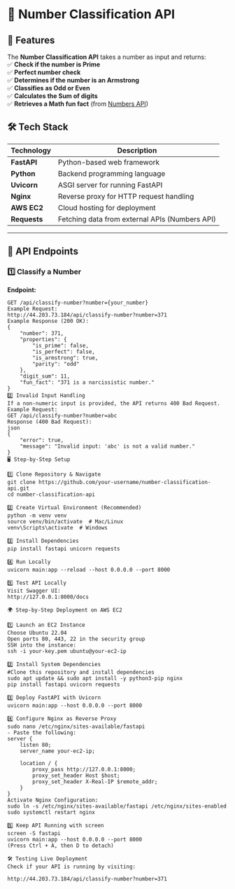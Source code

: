 # 🚀 Number Classification API

## 📖 Features  
The **Number Classification API** takes a number as input and returns:  
✅ **Check if the number is Prime**  
✅ **Perfect number check**  
✅ **Determines if the number is an Armstrong**  
✅ **Classifies as Odd or Even**  
✅ **Calculates the Sum of digits**  
✅ **Retrieves a Math fun fact** (from [Numbers API](http://numbersapi.com))  


## 🛠️ Tech Stack  

| Technology   | Description                                      |
|-------------|--------------------------------------------------|
| **FastAPI**  | Python-based web framework                      |
| **Python**   | Backend programming language                    |
| **Uvicorn**  | ASGI server for running FastAPI                 |
| **Nginx**    | Reverse proxy for HTTP request handling              |
| **AWS EC2**  | Cloud hosting for deployment                    |
| **Requests** | Fetching data from external APIs (Numbers API)  |

---

## 📌 API Endpoints  

### **1️⃣ Classify a Number**  
**Endpoint:**  
```http
GET /api/classify-number?number={your_number}
Example Request:
http://44.203.73.184/api/classify-number?number=371
Example Response (200 OK):
{
    "number": 371,
    "properties": {
        "is_prime": false,
        "is_perfect": false,
        "is_armstrong": true,
        "parity": "odd"
    },
    "digit_sum": 11,
    "fun_fact": "371 is a narcissistic number."
}
2️⃣ Invalid Input Handling
If a non-numeric input is provided, the API returns 400 Bad Request.
Example Request:
GET /api/classify-number?number=abc
Response (400 Bad Request):
json
{
    "error": true,
    "message": "Invalid input: 'abc' is not a valid number."
}
🖥️ Step-by-Step Setup

1️⃣ Clone Repository & Navigate
git clone https://github.com/your-username/number-classification-api.git
cd number-classification-api

2️⃣ Create Virtual Environment (Recommended)
python -m venv venv
source venv/bin/activate  # Mac/Linux
venv\Scripts\activate  # Windows

3️⃣ Install Dependencies
pip install fastapi unicorn requests

4️⃣ Run Locally
uvicorn main:app --reload --host 0.0.0.0 --port 8000

5️⃣ Test API Locally
Visit Swagger UI:
http://127.0.0.1:8000/docs

🌍 Step-by-Step Deployment on AWS EC2

1️⃣ Launch an EC2 Instance
Choose Ubuntu 22.04
Open ports 80, 443, 22 in the security group
SSH into the instance:
ssh -i your-key.pem ubuntu@your-ec2-ip

2️⃣ Install System Dependencies
#Clone this repository and install dependencies
sudo apt update && sudo apt install -y python3-pip nginx
pip install fastapi uvicorn requests

3️⃣ Deploy FastAPI with Uvicorn
uvicorn main:app --host 0.0.0.0 --port 8000

4️⃣ Configure Nginx as Reverse Proxy
sudo nano /etc/nginx/sites-available/fastapi
- Paste the following:
server {
    listen 80;
    server_name your-ec2-ip;

    location / {
        proxy_pass http://127.0.0.1:8000;
        proxy_set_header Host $host;
        proxy_set_header X-Real-IP $remote_addr;
    }
}
Activate Nginx Configuration:
sudo ln -s /etc/nginx/sites-available/fastapi /etc/nginx/sites-enabled
sudo systemctl restart nginx

5️⃣ Keep API Running with screen
screen -S fastapi
uvicorn main:app --host 0.0.0.0 --port 8000
(Press Ctrl + A, then D to detach)

🛠️ Testing Live Deployment
Check if your API is running by visiting:

http://44.203.73.184/api/classify-number?number=371
